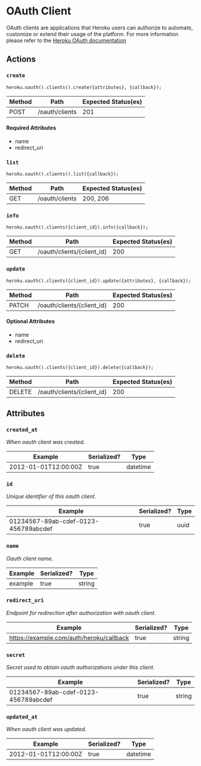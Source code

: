 # OAuth Client

OAuth clients are applications that Heroku users can authorize to automate, customize or extend their usage of the platform. For more information please refer to the [Heroku OAuth documentation](https://devcenter.heroku.com/articles/oauth)

## Actions

### `create`

`heroku.oauth().clients().create({attributes}, {callback});`

Method | Path | Expected Status(es)
--- | --- | ---
POST | /oauth/clients | 201


#### Required Attributes

- name
- redirect_uri

### `list`

`heroku.oauth().clients().list({callback});`

Method | Path | Expected Status(es)
--- | --- | ---
GET | /oauth/clients | 200, 206

### `info`

`heroku.oauth().clients({client_id}).info({callback});`

Method | Path | Expected Status(es)
--- | --- | ---
GET | /oauth/clients/{client_id} | 200

### `update`

`heroku.oauth().clients({client_id}).update({attributes}, {callback});`

Method | Path | Expected Status(es)
--- | --- | ---
PATCH | /oauth/clients/{client_id} | 200

#### Optional Attributes

- name
- redirect_uri


### `delete`

`heroku.oauth().clients({client_id}).delete({callback});`

Method | Path | Expected Status(es)
--- | --- | ---
DELETE | /oauth/clients/{client_id} | 200

## Attributes

### `created_at`

*When oauth client was created.*

Example | Serialized? | Type
--- | --- | ---
2012-01-01T12:00:00Z | true | datetime

### `id`

*Unique identifier of this oauth client.*

Example | Serialized? | Type
--- | --- | ---
01234567-89ab-cdef-0123-456789abcdef | true | uuid

### `name`

*Oauth client name.*

Example | Serialized? | Type
--- | --- | ---
example | true | string

### `redirect_uri`

*Endpoint for redirection after authorization with oauth client.*

Example | Serialized? | Type
--- | --- | ---
https://example.com/auth/heroku/callback | true | string

### `secret`

*Secret used to obtain oauth authorizations under this client.*

Example | Serialized? | Type
--- | --- | ---
01234567-89ab-cdef-0123-456789abcdef | true | string

### `updated_at`

*When oauth client was updated.*

Example | Serialized? | Type
--- | --- | ---
2012-01-01T12:00:00Z | true | datetime

